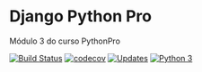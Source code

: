 # Django Python Pro

Módulo 3 do curso PythonPro

[![Build Status](https://travis-ci.org/ficosta/DjangoPythonPro.svg?branch=master)](https://travis-ci.org/ficosta/DjangoPythonPro)
[![codecov](https://codecov.io/gh/ficosta/DjangoPythonPro/branch/master/graph/badge.svg)](https://codecov.io/gh/ficosta/DjangoPythonPro)
[![Updates](https://pyup.io/repos/github/ficosta/DjangoPythonPro/shield.svg)](https://pyup.io/repos/github/ficosta/DjangoPythonPro/)
[![Python 3](https://pyup.io/repos/github/ficosta/DjangoPythonPro/python-3-shield.svg)](https://pyup.io/repos/github/ficosta/DjangoPythonPro/)